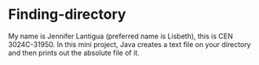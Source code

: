 # Finding-directory

My name is Jennifer Lantigua (preferred name is Lisbeth), this is CEN 3024C-31950.
In this mini project, Java creates a text file on your directory and then prints out the absolute file of it.
